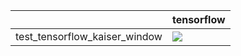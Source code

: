 |                               | tensorflow                                                                                                                                                                         |
|:------------------------------|:-----------------------------------------------------------------------------------------------------------------------------------------------------------------------------------|
| test_tensorflow_kaiser_window | <a href="https://github.com/unifyai/ivy/actions/runs/3731905183/jobs/6330659639" rel="noopener noreferrer" target="_blank"><img src=https://img.shields.io/badge/-failure-red></a> |